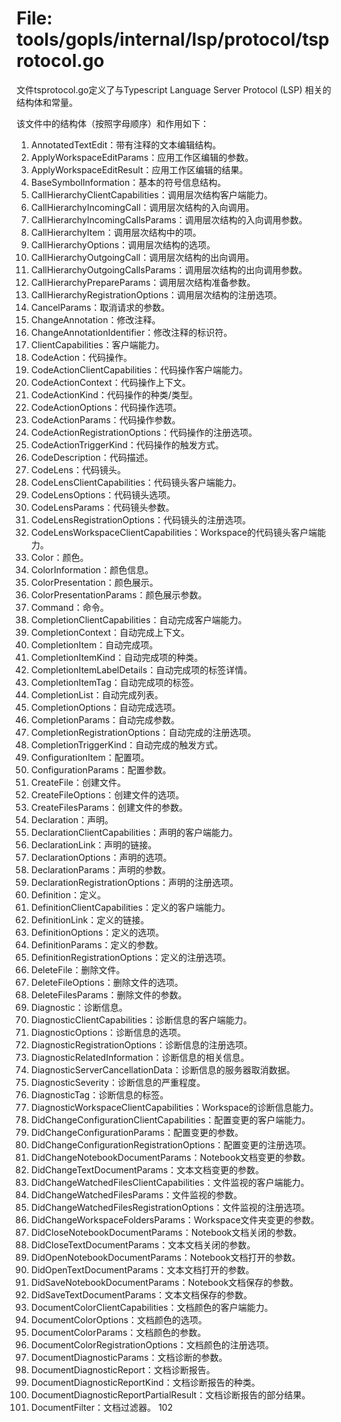 # File: tools/gopls/internal/lsp/protocol/tsprotocol.go

文件tsprotocol.go定义了与Typescript Language Server Protocol (LSP) 相关的结构体和常量。

该文件中的结构体（按照字母顺序）和作用如下：

1. AnnotatedTextEdit：带有注释的文本编辑结构。
2. ApplyWorkspaceEditParams：应用工作区编辑的参数。
3. ApplyWorkspaceEditResult：应用工作区编辑的结果。
4. BaseSymbolInformation：基本的符号信息结构。
5. CallHierarchyClientCapabilities：调用层次结构客户端能力。
6. CallHierarchyIncomingCall：调用层次结构的入向调用。
7. CallHierarchyIncomingCallsParams：调用层次结构的入向调用参数。
8. CallHierarchyItem：调用层次结构中的项。
9. CallHierarchyOptions：调用层次结构的选项。
10. CallHierarchyOutgoingCall：调用层次结构的出向调用。
11. CallHierarchyOutgoingCallsParams：调用层次结构的出向调用参数。
12. CallHierarchyPrepareParams：调用层次结构准备参数。
13. CallHierarchyRegistrationOptions：调用层次结构的注册选项。
14. CancelParams：取消请求的参数。
15. ChangeAnnotation：修改注释。
16. ChangeAnnotationIdentifier：修改注释的标识符。
17. ClientCapabilities：客户端能力。
18. CodeAction：代码操作。
19. CodeActionClientCapabilities：代码操作客户端能力。
20. CodeActionContext：代码操作上下文。
21. CodeActionKind：代码操作的种类/类型。
22. CodeActionOptions：代码操作选项。
23. CodeActionParams：代码操作参数。
24. CodeActionRegistrationOptions：代码操作的注册选项。
25. CodeActionTriggerKind：代码操作的触发方式。
26. CodeDescription：代码描述。
27. CodeLens：代码镜头。
28. CodeLensClientCapabilities：代码镜头客户端能力。
29. CodeLensOptions：代码镜头选项。
30. CodeLensParams：代码镜头参数。
31. CodeLensRegistrationOptions：代码镜头的注册选项。
32. CodeLensWorkspaceClientCapabilities：Workspace的代码镜头客户端能力。
33. Color：颜色。
34. ColorInformation：颜色信息。
35. ColorPresentation：颜色展示。
36. ColorPresentationParams：颜色展示参数。
37. Command：命令。
38. CompletionClientCapabilities：自动完成客户端能力。
39. CompletionContext：自动完成上下文。
40. CompletionItem：自动完成项。
41. CompletionItemKind：自动完成项的种类。
42. CompletionItemLabelDetails：自动完成项的标签详情。
43. CompletionItemTag：自动完成项的标签。
44. CompletionList：自动完成列表。
45. CompletionOptions：自动完成选项。
46. CompletionParams：自动完成参数。
47. CompletionRegistrationOptions：自动完成的注册选项。
48. CompletionTriggerKind：自动完成的触发方式。
49. ConfigurationItem：配置项。
50. ConfigurationParams：配置参数。
51. CreateFile：创建文件。
52. CreateFileOptions：创建文件的选项。
53. CreateFilesParams：创建文件的参数。
54. Declaration：声明。
55. DeclarationClientCapabilities：声明的客户端能力。
56. DeclarationLink：声明的链接。
57. DeclarationOptions：声明的选项。
58. DeclarationParams：声明的参数。
59. DeclarationRegistrationOptions：声明的注册选项。
60. Definition：定义。
61. DefinitionClientCapabilities：定义的客户端能力。
62. DefinitionLink：定义的链接。
63. DefinitionOptions：定义的选项。
64. DefinitionParams：定义的参数。
65. DefinitionRegistrationOptions：定义的注册选项。
66. DeleteFile：删除文件。
67. DeleteFileOptions：删除文件的选项。
68. DeleteFilesParams：删除文件的参数。
69. Diagnostic：诊断信息。
70. DiagnosticClientCapabilities：诊断信息的客户端能力。
71. DiagnosticOptions：诊断信息的选项。
72. DiagnosticRegistrationOptions：诊断信息的注册选项。
73. DiagnosticRelatedInformation：诊断信息的相关信息。
74. DiagnosticServerCancellationData：诊断信息的服务器取消数据。
75. DiagnosticSeverity：诊断信息的严重程度。
76. DiagnosticTag：诊断信息的标签。
77. DiagnosticWorkspaceClientCapabilities：Workspace的诊断信息能力。
78. DidChangeConfigurationClientCapabilities：配置变更的客户端能力。
79. DidChangeConfigurationParams：配置变更的参数。
80. DidChangeConfigurationRegistrationOptions：配置变更的注册选项。
81. DidChangeNotebookDocumentParams：Notebook文档变更的参数。
82. DidChangeTextDocumentParams：文本文档变更的参数。
83. DidChangeWatchedFilesClientCapabilities：文件监视的客户端能力。
84. DidChangeWatchedFilesParams：文件监视的参数。
85. DidChangeWatchedFilesRegistrationOptions：文件监视的注册选项。
86. DidChangeWorkspaceFoldersParams：Workspace文件夹变更的参数。
87. DidCloseNotebookDocumentParams：Notebook文档关闭的参数。
88. DidCloseTextDocumentParams：文本文档关闭的参数。
89. DidOpenNotebookDocumentParams：Notebook文档打开的参数。
90. DidOpenTextDocumentParams：文本文档打开的参数。
91. DidSaveNotebookDocumentParams：Notebook文档保存的参数。
92. DidSaveTextDocumentParams：文本文档保存的参数。
93. DocumentColorClientCapabilities：文档颜色的客户端能力。
94. DocumentColorOptions：文档颜色的选项。
95. DocumentColorParams：文档颜色的参数。
96. DocumentColorRegistrationOptions：文档颜色的注册选项。
97. DocumentDiagnosticParams：文档诊断的参数。
98. DocumentDiagnosticReport：文档诊断报告。
99. DocumentDiagnosticReportKind：文档诊断报告的种类。
100. DocumentDiagnosticReportPartialResult：文档诊断报告的部分结果。
101. DocumentFilter：文档过滤器。
102

